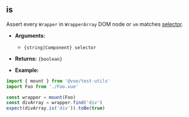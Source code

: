 ## is

Assert every `Wrapper` in `WrapperArray` DOM node or `vm` matches [selector](../selectors.md).

- **Arguments:**

  - `{string|Component} selector`

- **Returns:** `{boolean}`

- **Example:**

```js
import { mount } from '@vue/test-utils'
import Foo from './Foo.vue'

const wrapper = mount(Foo)
const divArray = wrapper.find('div')
expect(divArray.is('div')).toBe(true)
```
